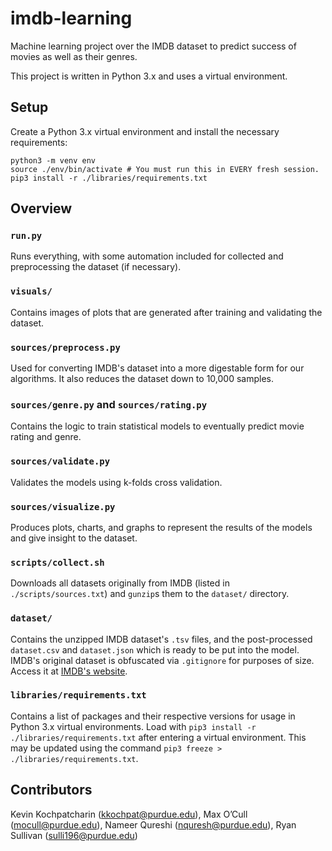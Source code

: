 # imdb-learning
Machine learning project over the IMDB dataset to predict success of movies as well as their genres.

This project is written in Python 3.x and uses a virtual environment.

## Setup
Create a Python 3.x virtual environment and install the necessary requirements:
```
python3 -m venv env
source ./env/bin/activate # You must run this in EVERY fresh session.
pip3 install -r ./libraries/requirements.txt
```

## Overview

### `run.py`
Runs everything, with some automation included for collected and preprocessing the dataset (if necessary).

### `visuals/`
Contains images of plots that are generated after training and validating the dataset.

### `sources/preprocess.py`
Used for converting IMDB's dataset into a more digestable form for our algorithms. It also reduces the dataset down to 10,000 samples.

### `sources/genre.py` and `sources/rating.py`
Contains the logic to train statistical models to eventually predict movie rating and genre.

### `sources/validate.py`
Validates the models using k-folds cross validation.

### `sources/visualize.py`
Produces plots, charts, and graphs to represent the results of the models and give insight to the dataset.

### `scripts/collect.sh`
Downloads all datasets originally from IMDB (listed in `./scripts/sources.txt`) and `gunzip`s them to the `dataset/` directory.

### `dataset/`
Contains the unzipped IMDB dataset's `.tsv` files, and the post-processed `dataset.csv` and `dataset.json` which is ready to be put into the model. IMDB's original dataset is obfuscated via `.gitignore` for purposes of size. Access it at [IMDB's website](https://www.imdb.com/interfaces/).

### `libraries/requirements.txt`
Contains a list of packages and their respective versions for usage in Python 3.x virtual environments. Load with `pip3 install -r ./libraries/requirements.txt` after entering a virtual environment. This may be updated using the command `pip3 freeze > ./libraries/requirements.txt`.

## Contributors
Kevin Kochpatcharin (kkochpat@purdue.edu), Max O’Cull (mocull@purdue.edu), Nameer Qureshi (nquresh@purdue.edu), Ryan Sullivan (sulli196@purdue.edu)

